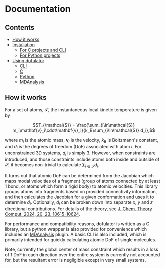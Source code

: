 # Documentation

## Contents

* [How it works](#How-it-works)
* [Installation](installation.md)
    - [For C projects and CLI](installation.md#For-C-projects-and-CLI)
    - [For Python projects](installation.md#For-Python-projects)
* [Using dofulator](usage.md)
    - [CLI](usage.md#CLI)
    - [C](usage.md#C)
    - [Python](usage.md#Python)
    - [MDAnalysis](usage.md/MDAnalysis)


## How it works

For a set of atoms, $`\mathcal{S}`$, the instantaneous local kinetic temperature is given by
```math
T_{\mathcal{S}} = \frac{\sum_{i\in\mathcal{S}} m_i\mathbf{v}_i\cdot\mathbf{v}_i}{k_B\sum_{i\in\mathcal{S}} d_i},
```
where $`m_i`$ is the atomic mass, $`\mathbf{v}_i`$ is the velocity, $`k_B`$ is Boltzmann's
constant, and $`d_i`$ is the degrees of freedom (DoF) associated with atom $`i`$.
For unconstrained 3D systems, $`d_i`$ is simply 3. However, when constraints are
introduced, and those constraints include atoms both inside and outside of
$`\mathcal{S}`$, it becomes non-trivial to calculate $`\sum_{i\in\mathcal{S}} d_i`$.

It turns out that atomic DoF can be determined from the Jacobian which maps
modal velocities of a fragment (group of atoms connected by at least 1 bond, or
atoms which form a rigid body) to atomic velocities.
This library groups atoms into fragments based on provided connectivity
information, and then calculates the Jacobian for a given conformation and uses
it to determine $`d_i`$.
Optionally, $`d_i`$ can be broken down into separate $`x`$, $`y`$ and $`z`$ directional
contributions.
For details of the theory, see
[J. Chem. Theory Comput. 2024, 20, 23, 10615-10624](https://doi.org/10.1021/acs.jctc.4c00957).

For performance and compatibility reasons, dofulator is written as a C library,
but a python wrapper is also provided for convenience which includes an
[MDAnalysis](https://github.com/MDAnalysis/mdanalysis) plugin.
A basic CLI is also included, which is primarily intended for quickly calculating
atomic DoF of single molecules.

Note, currently the global center of mass constraint which results in a loss of
1 DoF in each direction over the entire system is currently not accounted for,
but the resultant error is negligible except in very small systems.
